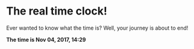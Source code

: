 # The real time clock!

Ever wanted to know what the time is? Well, your journey is about to end!

**The time is Nov 04, 2017, 14:29**